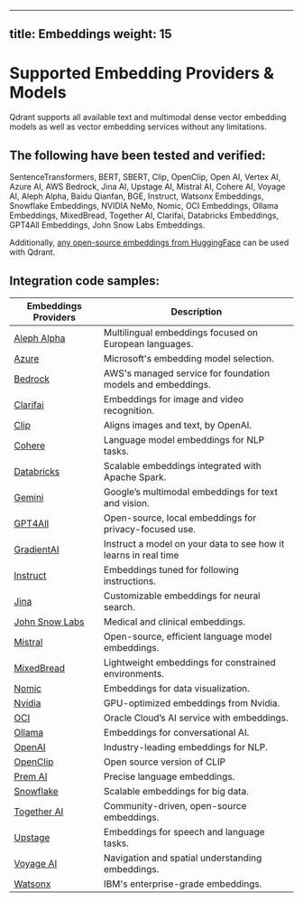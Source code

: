 
---
title: Embeddings
weight: 15
---
# Supported Embedding Providers & Models

Qdrant supports all available text and multimodal dense vector embedding models as well as vector embedding services without any limitations. 

## The following have been tested and verified:

SentenceTransformers, BERT, SBERT, Clip, OpenClip, Open AI, Vertex AI, Azure AI, AWS Bedrock, Jina AI, Upstage AI, Mistral AI, Cohere AI, Voyage AI, Aleph Alpha, Baidu Qianfan, BGE, Instruct, Watsonx Embeddings, Snowflake Embeddings, NVIDIA NeMo, Nomic, OCI Embeddings, Ollama Embeddings, MixedBread, Together AI, Clarifai, Databricks Embeddings, GPT4All Embeddings, John Snow Labs Embeddings.

Additionally, [any open-source embeddings from HuggingFace](https://huggingface.co/spaces/mteb/leaderboard) can be used with Qdrant. 

## Integration code samples:

| Embeddings Providers          | Description |
| ----------------------------- | ----------- |
| [Aleph Alpha](./aleph-alpha/) | Multilingual embeddings focused on European languages. |
| [Azure](./azure/)             | Microsoft's embedding model selection. |
| [Bedrock](./bedrock/)         | AWS's managed service for foundation models and embeddings. |
| [Clarifai](./clarifai/)       | Embeddings for image and video recognition. |
| [Clip](./clip/)               | Aligns images and text, by OpenAI. |
| [Cohere](./cohere/)           | Language model embeddings for NLP tasks. |
| [Databricks](./databricks/)   | Scalable embeddings integrated with Apache Spark. |
| [Gemini](./gemini/)           | Google’s multimodal embeddings for text and vision. |
| [GPT4All](./gpt4all/)         | Open-source, local embeddings for privacy-focused use. |
| [GradientAI](./gradient/)     | Instruct a model on your data to see how it learns in real time |
| [Instruct](./instruct/)       | Embeddings tuned for following instructions. |
| [Jina](./jina-emebddngs/)     | Customizable embeddings for neural search. |
| [John Snow Labs](./johnsnow/) | Medical and clinical embeddings. |
| [Mistral](./mistral/)         | Open-source, efficient language model embeddings. |
| [MixedBread](./mixedbread/)   | Lightweight embeddings for constrained environments. |
| [Nomic](./nomic/)             | Embeddings for data visualization. |
| [Nvidia](./nvidia_nemo/)      | GPU-optimized embeddings from Nvidia. |
| [OCI](./oci/)                 | Oracle Cloud’s AI service with embeddings. |
| [Ollama](./ollama/)           | Embeddings for conversational AI. |
| [OpenAI](./openai/)           | Industry-leading embeddings for NLP. |
| [OpenClip](./openclip/)       | Open source version of CLIP |
| [Prem AI](./premai/)          | Precise language embeddings. |
| [Snowflake](./snowflake/)     | Scalable embeddings for big data. |
| [Together AI](./together_ai/) | Community-driven, open-source embeddings. |
| [Upstage](./upstage/)         | Embeddings for speech and language tasks. |
| [Voyage AI](./voyage/)        | Navigation and spatial understanding embeddings. |
| [Watsonx](./watsonx/)         | IBM's enterprise-grade embeddings. |
